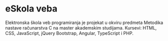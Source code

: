 # eSkola veba

Elektronska škola veb programiranja je projekat u okviru predmeta Metodika nastave računarstva C na master akademskim studijama. Kursevi: HTML, CSS, JavaScript, jQuery Bootstrap, Angular, TypeScript i PHP.

